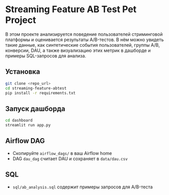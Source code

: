 # Streaming Feature AB Test Pet Project

В этом проекте анализируется поведение пользователей стриминговой платформы и оценивается результаты A/B-тестов.
В нём можно увидеть такие данные, как синтетические события пользователей, группы A/B, конверсии, DAU, а также визуализацию этих метрик в дашборде и примеры SQL-запросов для анализа.


## Установка
```bash
git clone <repo_url>
cd streaming-feature-abtest
pip install -r requirements.txt
```

## Запуск дашборда
```bash
cd dashboard
streamlit run app.py
```

## Airflow DAG
- Скопируйте `airflow_dags/` в ваш Airflow home
- DAG `dau_dag` считает DAU и сохраняет в `data/dau.csv`

## SQL
- `sql/ab_analysis.sql` содержит примеры запросов для A/B-теста
